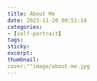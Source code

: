 ```yaml
---
title: About Me
date: 2023-11-20 00:51:14
categories:
- [self-portrait]
tags:
sticky:
excerpt:
thumbnail:
cover:""image/about-me.jpg
---
```

